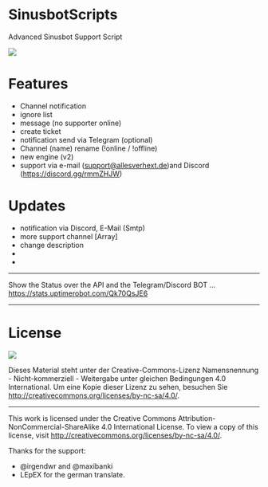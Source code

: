 # SinusbotScripts
Advanced Sinusbot Support Script

![](https://allesverhext.de/download/web_2.png)

# Features

- Channel notification
- ignore list
- message (no supporter online)
- create ticket
- notification send via Telegram (optional)
- Channel (name) rename (!online / !offline)
- new engine (v2)
- support via e-mail (support@allesverhext.de)and Discord (https://discord.gg/rmmZHJW)


# Updates

- notification via Discord, E-Mail (Smtp)
- more support channel [Array]
- change description
- 
- 
______________________________________________________________________
 Show the Status over the API and the Telegram/Discord BOT ...
 https://stats.uptimerobot.com/Qk70QsJE6
 ______________________________________________________________________

# License
![](https://mirrors.creativecommons.org/presskit/buttons/88x31/png/by-nc-sa.png)

Dieses Material steht unter der Creative-Commons-Lizenz Namensnennung - Nicht-kommerziell - Weitergabe unter gleichen Bedingungen 4.0 International. Um eine Kopie dieser Lizenz zu sehen, besuchen Sie http://creativecommons.org/licenses/by-nc-sa/4.0/.
____________________
This work is licensed under the Creative Commons Attribution-NonCommercial-ShareAlike 4.0 International License. To view a copy of this license, visit http://creativecommons.org/licenses/by-nc-sa/4.0/.



Thanks for the support:
- @irgendwr and @maxibanki
- LEpEX for the german translate.
